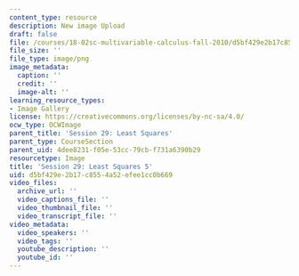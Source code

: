 ```yaml
---
content_type: resource
description: New image Upload
draft: false
file: /courses/18-02sc-multivariable-calculus-fall-2010/d5bf429e2b17c8554a52efee1cc0b669_MIT18_02SC_L9Brds_16.png
file_size: ''
file_type: image/png
image_metadata:
  caption: ''
  credit: ''
  image-alt: ''
learning_resource_types:
- Image Gallery
license: https://creativecommons.org/licenses/by-nc-sa/4.0/
ocw_type: OCWImage
parent_title: 'Session 29: Least Squares'
parent_type: CourseSection
parent_uid: 4dee8231-f05e-53cc-79cb-f731a6390b29
resourcetype: Image
title: 'Session 29: Least Squares 5'
uid: d5bf429e-2b17-c855-4a52-efee1cc0b669
video_files:
  archive_url: ''
  video_captions_file: ''
  video_thumbnail_file: ''
  video_transcript_file: ''
video_metadata:
  video_speakers: ''
  video_tags: ''
  youtube_description: ''
  youtube_id: ''
---
```

